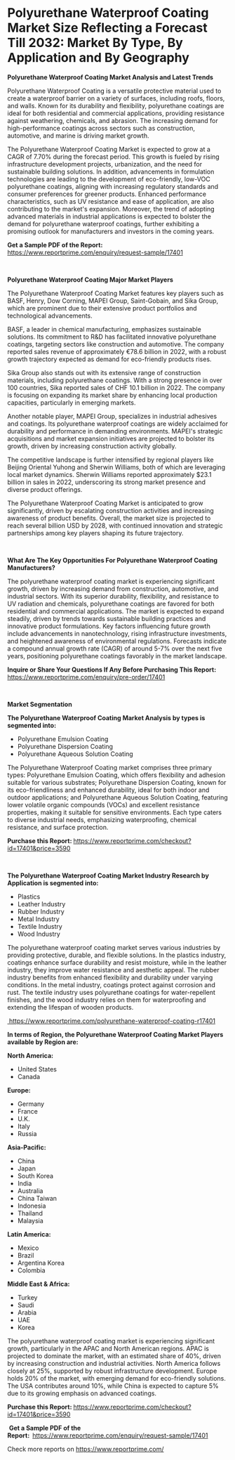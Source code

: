 <p><h1>Polyurethane Waterproof Coating Market Size Reflecting a Forecast Till 2032: Market By Type, By Application and By Geography</h1></p><p><strong>Polyurethane Waterproof Coating Market Analysis and Latest Trends</strong></p>
<p><p>Polyurethane Waterproof Coating is a versatile protective material used to create a waterproof barrier on a variety of surfaces, including roofs, floors, and walls. Known for its durability and flexibility, polyurethane coatings are ideal for both residential and commercial applications, providing resistance against weathering, chemicals, and abrasion. The increasing demand for high-performance coatings across sectors such as construction, automotive, and marine is driving market growth.</p><p>The Polyurethane Waterproof Coating Market is expected to grow at a CAGR of 7.70% during the forecast period. This growth is fueled by rising infrastructure development projects, urbanization, and the need for sustainable building solutions. In addition, advancements in formulation technologies are leading to the development of eco-friendly, low-VOC polyurethane coatings, aligning with increasing regulatory standards and consumer preferences for greener products. Enhanced performance characteristics, such as UV resistance and ease of application, are also contributing to the market's expansion. Moreover, the trend of adopting advanced materials in industrial applications is expected to bolster the demand for polyurethane waterproof coatings, further exhibiting a promising outlook for manufacturers and investors in the coming years.</p></p>
<p><strong>Get a Sample PDF of the Report:&nbsp;</strong> <a href="https://www.reportprime.com/enquiry/request-sample/17401?utm_campaign=3201&utm_medium=2&utm_source=Github&utm_content=ia&utm_term=18032025&utm_id=polyurethane-waterproof-coating">https://www.reportprime.com/enquiry/request-sample/17401</a></p>
<p>&nbsp;</p>
<p><strong>Polyurethane Waterproof Coating Major Market Players</strong></p>
<p><p>The Polyurethane Waterproof Coating Market features key players such as BASF, Henry, Dow Corning, MAPEI Group, Saint-Gobain, and Sika Group, which are prominent due to their extensive product portfolios and technological advancements.</p><p>BASF, a leader in chemical manufacturing, emphasizes sustainable solutions. Its commitment to R&D has facilitated innovative polyurethane coatings, targeting sectors like construction and automotive. The company reported sales revenue of approximately €78.6 billion in 2022, with a robust growth trajectory expected as demand for eco-friendly products rises.</p><p>Sika Group also stands out with its extensive range of construction materials, including polyurethane coatings. With a strong presence in over 100 countries, Sika reported sales of CHF 10.1 billion in 2022. The company is focusing on expanding its market share by enhancing local production capacities, particularly in emerging markets.</p><p>Another notable player, MAPEI Group, specializes in industrial adhesives and coatings. Its polyurethane waterproof coatings are widely acclaimed for durability and performance in demanding environments. MAPEI's strategic acquisitions and market expansion initiatives are projected to bolster its growth, driven by increasing construction activity globally.</p><p>The competitive landscape is further intensified by regional players like Beijing Oriental Yuhong and Sherwin Williams, both of which are leveraging local market dynamics. Sherwin Williams reported approximately $23.1 billion in sales in 2022, underscoring its strong market presence and diverse product offerings.</p><p>The Polyurethane Waterproof Coating Market is anticipated to grow significantly, driven by escalating construction activities and increasing awareness of product benefits. Overall, the market size is projected to reach several billion USD by 2028, with continued innovation and strategic partnerships among key players shaping its future trajectory.</p></p>
<p>&nbsp;</p>
<p><strong>What Are The Key Opportunities For Polyurethane Waterproof Coating Manufacturers?</strong></p>
<p><p>The polyurethane waterproof coating market is experiencing significant growth, driven by increasing demand from construction, automotive, and industrial sectors. With its superior durability, flexibility, and resistance to UV radiation and chemicals, polyurethane coatings are favored for both residential and commercial applications. The market is expected to expand steadily, driven by trends towards sustainable building practices and innovative product formulations. Key factors influencing future growth include advancements in nanotechnology, rising infrastructure investments, and heightened awareness of environmental regulations. Forecasts indicate a compound annual growth rate (CAGR) of around 5-7% over the next five years, positioning polyurethane coatings favorably in the market landscape.</p></p>
<p><strong>Inquire or Share Your Questions If Any Before Purchasing This Report:</strong> <a href="https://www.reportprime.com/enquiry/pre-order/17401?utm_campaign=3201&utm_medium=2&utm_source=Github&utm_content=ia&utm_term=18032025&utm_id=polyurethane-waterproof-coating">https://www.reportprime.com/enquiry/pre-order/17401</a></p>
<p>&nbsp;</p>
<p><strong>Market Segmentation</strong></p>
<p><strong>The Polyurethane Waterproof Coating Market Analysis by types is segmented into:</strong></p>
<p><ul><li>Polyurethane Emulsion Coating</li><li>Polyurethane Dispersion Coating</li><li>Polyurethane Aqueous Solution Coating</li></ul></p>
<p><p>The Polyurethane Waterproof Coating market comprises three primary types: Polyurethane Emulsion Coating, which offers flexibility and adhesion suitable for various substrates; Polyurethane Dispersion Coating, known for its eco-friendliness and enhanced durability, ideal for both indoor and outdoor applications; and Polyurethane Aqueous Solution Coating, featuring lower volatile organic compounds (VOCs) and excellent resistance properties, making it suitable for sensitive environments. Each type caters to diverse industrial needs, emphasizing waterproofing, chemical resistance, and surface protection.</p></p>
<p><strong>Purchase this Report:&nbsp;</strong><a href="https://www.reportprime.com/checkout?id=17401&price=3590&utm_campaign=3201&utm_medium=2&utm_source=Github&utm_content=ia&utm_term=18032025&utm_id=polyurethane-waterproof-coating">https://www.reportprime.com/checkout?id=17401&price=3590</a></p>
<p>&nbsp;</p>
<p><strong>The Polyurethane Waterproof Coating Market Industry Research by Application is segmented into:</strong></p>
<p><ul><li>Plastics</li><li>Leather Industry</li><li>Rubber Industry</li><li>Metal Industry</li><li>Textile Industry</li><li>Wood Industry</li></ul></p>
<p><p>The polyurethane waterproof coating market serves various industries by providing protective, durable, and flexible solutions. In the plastics industry, coatings enhance surface durability and resist moisture, while in the leather industry, they improve water resistance and aesthetic appeal. The rubber industry benefits from enhanced flexibility and durability under varying conditions. In the metal industry, coatings protect against corrosion and rust. The textile industry uses polyurethane coatings for water-repellent finishes, and the wood industry relies on them for waterproofing and extending the lifespan of wooden products.</p></p>
<p><a href="https://www.reportprime.com/polyurethane-waterproof-coating-r17401?utm_campaign=3201&utm_medium=2&utm_source=Github&utm_content=ia&utm_term=18032025&utm_id=polyurethane-waterproof-coating">&nbsp;https://www.reportprime.com/polyurethane-waterproof-coating-r17401</a></p>
<p><strong>In terms of Region, the Polyurethane Waterproof Coating Market Players available by Region are:</strong></p>
<p>
    <p> <strong> North America: </strong>
        <ul>
            <li>United States</li>
            <li>Canada</li>
        </ul>
        </p> 
    <p> <strong> Europe: </strong>
        <ul>
            <li>Germany</li>
            <li>France</li>
            <li>U.K.</li>
            <li>Italy</li>
            <li>Russia</li>
        </ul>
        </p> 
    <p> <strong> Asia-Pacific: </strong>
        <ul>
            <li>China</li>
            <li>Japan</li>
            <li>South Korea</li>
            <li>India</li>
            <li>Australia</li>
            <li>China Taiwan</li>
            <li>Indonesia</li>
            <li>Thailand</li>
            <li>Malaysia</li>
        </ul>
        </p> 
    <p> <strong> Latin America: </strong>
        <ul>
            <li>Mexico</li>
            <li>Brazil</li>
            <li>Argentina Korea</li>
            <li>Colombia</li>
        </ul>
        </p> 
    <p> <strong> Middle East & Africa: </strong>
        <ul>
            <li>Turkey</li>
            <li>Saudi</li>
            <li>Arabia</li>
            <li>UAE</li>
            <li>Korea</li>
        </ul>
    </p>
    </p>
<p><p>The polyurethane waterproof coating market is experiencing significant growth, particularly in the APAC and North American regions. APAC is projected to dominate the market, with an estimated share of 40%, driven by increasing construction and industrial activities. North America follows closely at 25%, supported by robust infrastructure development. Europe holds 20% of the market, with emerging demand for eco-friendly solutions. The USA contributes around 10%, while China is expected to capture 5% due to its growing emphasis on advanced coatings.</p></p>
<p><strong>Purchase this Report: </strong><a href="https://www.reportprime.com/checkout?id=17401&price=3590&utm_campaign=3201&utm_medium=2&utm_source=Github&utm_content=ia&utm_term=18032025&utm_id=polyurethane-waterproof-coating">https://www.reportprime.com/checkout?id=17401&price=3590</a></p>
<p>&nbsp;<strong>Get a Sample PDF of the Report:&nbsp;&nbsp;</strong><a href="https://www.reportprime.com/enquiry/request-sample/17401?utm_campaign=3201&utm_medium=2&utm_source=Github&utm_content=ia&utm_term=18032025&utm_id=polyurethane-waterproof-coating">https://www.reportprime.com/enquiry/request-sample/17401</a></p>
<p><strong></strong></p>
<p>Check more reports on <a href="https://www.reportprime.com/?utm_campaign=3201&utm_medium=2&utm_source=Github&utm_content=ia&utm_term=18032025&utm_id=polyurethane-waterproof-coating">https://www.reportprime.com/</a></p>